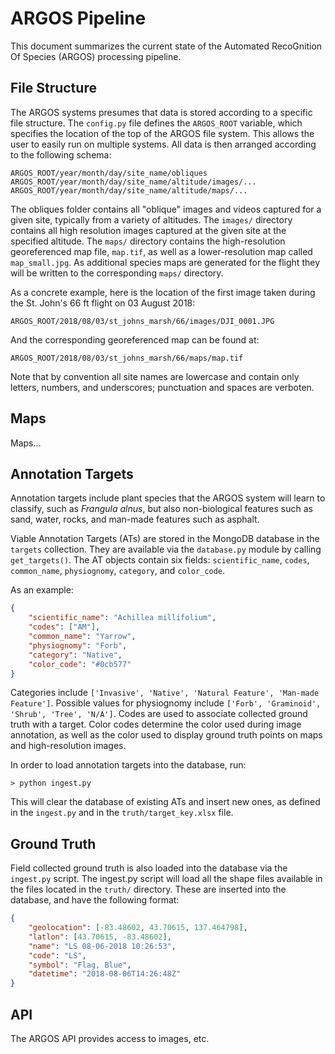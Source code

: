 # ARGOS Pipeline

This document summarizes the current state of the Automated RecoGnition Of
Species (ARGOS) processing pipeline.

## File Structure

The ARGOS systems presumes that data is stored according to a specific file
structure. The `config.py` file defines the `ARGOS_ROOT` variable, which
specifies the location of the top of the ARGOS file system. This allows the
user to easily run on multiple systems. All data is then arranged according to
the following schema:

```unix
ARGOS_ROOT/year/month/day/site_name/obliques
ARGOS_ROOT/year/month/day/site_name/altitude/images/...
ARGOS_ROOT/year/month/day/site_name/altitude/maps/...
```

The obliques folder contains all "oblique" images and videos captured for a
given site, typically from a variety of altitudes. The `images/` directory
contains all high resolution images captured at the given site at the specified
altitude. The `maps/` directory contains the high-resolution georeferenced map
file, `map.tif`, as well as a lower-resolution map called `map_small.jpg`. As
additional species maps are generated for the flight they will be written to
the corresponding `maps/` directory.

As a concrete example, here is the location of the first image taken during the
St. John's 66 ft flight on 03 August 2018:

```unix
ARGOS_ROOT/2018/08/03/st_johns_marsh/66/images/DJI_0001.JPG
```

And the corresponding georeferenced map can be found at:

```unix
ARGOS_ROOT/2018/08/03/st_johns_marsh/66/maps/map.tif
```

Note that by convention all site names are lowercase and contain only letters,
numbers, and underscores; punctuation and spaces are verboten.

## Maps

Maps...

## Annotation Targets

Annotation targets include plant species that the ARGOS system will learn to
classify, such as *Frangula alnus*, but also non-biological features such as
sand, water, rocks, and man-made features such as asphalt.

Viable Annotation Targets (ATs) are stored in the MongoDB database in the
`targets` collection. They are available via the `database.py` module by
calling `get_targets()`.  The AT objects contain six fields: `scientific_name`,
`codes`, `common_name`, `physiognomy`, `category`, and `color_code`.

As an example:

```json
{
    "scientific_name": "Achillea millifolium",
    "codes": ["AM"], 
    "common_name": "Yarrow",
    "physiognomy": "Forb",  
    "category": "Native",
    "color_code": "#0cb577"
}
```

Categories include `['Invasive', 'Native', 'Natural Feature', 'Man-made
Feature']`. Possible values for physiognomy include `['Forb', 'Graminoid',
'Shrub', 'Tree', 'N/A']`. Codes are used to associate collected ground truth
with a target. Color codes determine the color used during image annotation, as
well as the color used to display ground truth points on maps and
high-resolution images.

In order to load annotation targets into the database, run:

```unix
> python ingest.py
```

This will clear the database of existing ATs and insert new ones, as defined in
the `ingest.py` and in the `truth/target_key.xlsx` file.  

## Ground Truth

Field collected ground truth is also loaded into the database via the
`ingest.py` script. The ingest.py script will load all the shape files
available in the files located in the `truth/` directory. These are inserted
into the database, and have the following format:

```json
{
    "geolocation": [-83.48602, 43.70615, 137.464798], 
    "latlon": [43.70615, -83.48602],  
    "name": "LS 08-06-2018 10:26:53", 
    "code": "LS",           
    "symbol": "Flag, Blue",  
    "datetime": "2018-08-06T14:26:48Z"
}
```

## API

The ARGOS API provides access to images, etc.


